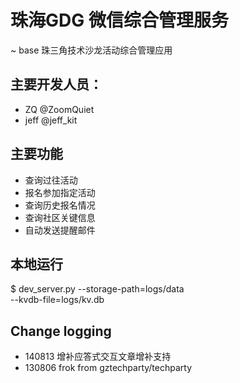 # 珠海GDG 微信综合管理服务
~ base 珠三角技术沙龙活动综合管理应用

## 主要开发人员：
- ZQ @ZoomQuiet
- jeff @jeff_kit

## 主要功能

- 查询过往活动
- 报名参加指定活动
- 查询历史报名情况
- 查询社区关键信息
- 自动发送提醒邮件

## 本地运行

$ dev_server.py --storage-path=logs/data \
    --kvdb-file=logs/kv.db

## Change logging

- 140813 增补应答式交互文章增补支持
- 130806 frok from gztechparty/techparty


